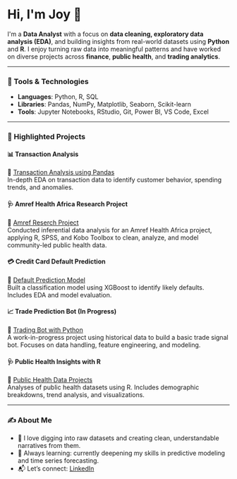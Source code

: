 # Hi, I'm Joy 👋

I'm a **Data Analyst** with a focus on **data cleaning, exploratory data analysis (EDA)**, and building insights from real-world datasets using **Python** and **R**. I enjoy turning raw data into meaningful patterns and have worked on diverse projects across **finance**, **public health**, and **trading analytics**.

---

### 🧰 Tools & Technologies
- **Languages**: Python, R, SQL
- **Libraries**: Pandas, NumPy, Matplotlib, Seaborn, Scikit-learn
- **Tools**: Jupyter Notebooks, RStudio, Git, Power BI, VS Code, Excel

---

### 📌 Highlighted Projects

#### 📊 Transaction Analysis
🔗 [Transaction Analysis using Pandas](https://github.com/joyouscami/transaction-analysis)  
In-depth EDA on transaction data to identify customer behavior, spending trends, and anomalies.

#### 🩺 Amref Health Africa Research Project
🔗 [Amref Reserch Project](https://github.com/joyouscami/Amref-Research)  
Conducted inferential data analysis for an Amref Health Africa project, applying R, SPSS, and Kobo Toolbox to clean, analyze, and model community-led public health data.

#### 💳 Credit Card Default Prediction
🔗 [Default Prediction Model](https://github.com/joyouscami/default-prediction-model)  
Built a classification model using XGBoost to identify likely defaults. Includes EDA and model evaluation.

#### 📈 Trade Prediction Bot (In Progress)
🔗 [Trading Bot with Python](https://github.com/joyouscami/META-TRADER-5-BOT)  
A work-in-progress project using historical data to build a basic trade signal bot. Focuses on data handling, feature engineering, and modeling.

#### 🩺 Public Health Insights with R
🔗 [Public Health Data Projects](https://github.com/joyouscami/Public-Health-Data-Projects)  
Analyses of public health datasets using R. Includes demographic breakdowns, trend analysis, and visualizations.

---

### ✍️ About Me

- 💬 I love digging into raw datasets and creating clean, understandable narratives from them.
- 🚀 Always learning: currently deepening my skills in predictive modeling and time series forecasting.
- 📬 Let’s connect: [LinkedIn](https://www.linkedin.com/in/joy-mukami)
